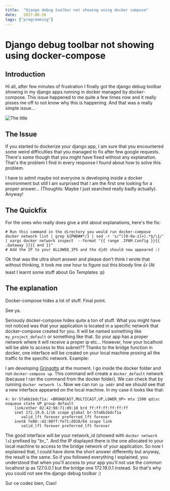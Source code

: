 ```yaml
---
title:  "Django debug toolbar not showing using docker compose"
date:   2017-08-26
tags: ["programming"]
---
```


# Django debug toolbar not showing using docker-compose

## Introduction

Hi all, after few minutes of frustration I finally got the django debug toolbar showing in my django apps running in docker managed by docker-compose. This issue happened to me quite a few times now and it really pisses me off to not know why this is happening. And that was a really simple issue...

![The title](https://theadultswimsquad.files.wordpress.com/2017/02/ep-379-3.jpg?w=679&h=381)


## The Issue

If you started to dockerize your django app, I am sure that you encountered some weird difficulties that you managed to fix after few google requests. There's some though that you might have fixed without any explanation.
That's the problem I find in every response I found about how to solve this problem.

I have to admit maybe not everyone is developing inside a docker environment but still I am surprised that I am the first one looking for a proper answer... (Thoughts: Maybe I just searched really badly actually). Anyway!

## The Quickfix

For the ones who really does give a shit about explanations, here's the fix:

```
# Run this command in the directory you would run docker-compose
docker network list | grep ${PWD##*/} | sed -r 's/^([0-9a-z]+).*$/\1/' | xargs docker network inspect  --format "{{ range .IPAM.Config }}{{ .Gateway }}{{ end }}"
# Add the IP to your ALLOWED_IPS and the djdt should now appeared :)
```

Ok that was the ultra short answer and please don't think I wrote that without thinking, it took me one hour to figure out this bloody line :thumbsup: (At least I learnt some stuff about Go Templates :p)

## The explanation

Docker-compose hides a lot of stuff. Final point.

See ya.

Seriously docker-compose hides quite a ton of stuff. What you might have not noticed was that your application is located in a specific network that docker-compose created for you. It will be named something like `my_project_default` or something like that. So your app has a proper network where it will receive a proper ip etc... However, how your localhost will be able to access to this subnet?? Thanks to the bridge function in docker, one interface will be created on your local machine proxing all the traffic to the specific network.
Example:

I am developing [Gringotts](https://github.com/juanwolf/gringotts) at the moment. I go inside the docker folder and run `docker-compose up`. This command will create a `docker_default` network (because I ran the command from the docker folder). We can check that by running `docker network ls`. Now we can run `ip addr` and we should see that a new interface appeared on the local machine. In my case it looks like that:

```
4: br-57a6b1bdcf1a: <BROADCAST,MULTICAST,UP,LOWER_UP> mtu 1500 qdisc noqueue state UP group default
    link/ether 02:42:98:71:d9:10 brd ff:ff:ff:ff:ff:ff
    inet 172.19.0.1/16 scope global br-57a6b1bdcf1a
       valid_lft forever preferred_lft forever
    inet6 fe80::42:98ff:fe71:d910/64 scope link
       valid_lft forever preferred_lft forever
```

The good interface will be your network_id (showed with `docker network ls`) prefixed by "br_". And the IP displayed there is the one allocated to your local machine to access to the bridge network of your application.
So now I explained that, I could have done the short answer differently but anyway, the result is the same. So if you followed everything I explained, you understood that when you'll access to your app you'll not use the common localhost ip as 127.0.0.1 but the bridge one 172.19.0.1 instead. So that's why you could not see the django debug toolbar :)


Sur ce codez bien, Ciao!

